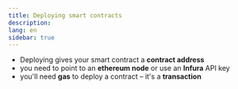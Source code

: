 ```yaml
---
title: Deploying smart contracts
description:
lang: en
sidebar: true
---
```


- Deploying gives your smart contract a **contract address**
- you need to point to an **ethereum node** or use an **Infura** API key
- you'll need **gas** to deploy a contract – it's a **transaction**

